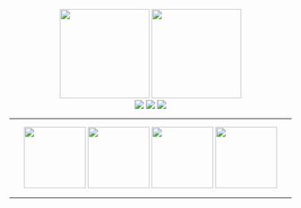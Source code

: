 <div align="center">
  <br>
  <img src="https://github-readme-stats.vercel.app/api/top-langs/?username=HB-codin&theme=dark&layout=compact&langs_count=10" height=160 style="margin-top:10px;" />
  <img src="https://github-readme-stats.vercel.app/api?username=HB-codin&show_icons=true&theme=synthwave&count_private=true" height=160 />
  <br>
  <img src="https://img.shields.io/badge/Py-Python-28557c?style=for-the-badge&logo=Python&labelColor=ffd949" />
  <img src="https://img.shields.io/badge/TS-TypeScript-3178c6?style=for-the-badge&logo=TypeScript&labelColor=ffffff" />
  <img src="https://img.shields.io/badge/RS-RUST-ea4b00?style=for-the-badge&logo=Rust&labelColor=000000" />
<hr>
  <img src="https://github-readme-stats.vercel.app/api/pin/?username=HB-codin&repo=Stack-game&theme=synthwave" height="110" />
  <img src="https://github-readme-stats.vercel.app/api/pin/?username=HB-codin&repo=Rubik&theme=synthwave" height="110" />
  <img src="https://github-readme-stats.vercel.app/api/pin/?username=HB-codin&repo=HB-portfolio=synthwave" height="110" />
  <img src="https://github-readme-stats.vercel.app/api/pin/?username=HB-codin&repo=Monopoly-banking-&theme=synthwave" height="110" />
  
  <!-- <img src="https://github-readme-stats.vercel.app/api/pin/?username=HB-codin&repo=&theme=synthwave" height="127" />
  <img src="https://github-readme-stats.vercel.app/api/pin/?username=HB-codin&repo=&theme=synthwave" height="130" width="370" /> -->
  
<hr>
<br>
</div>

